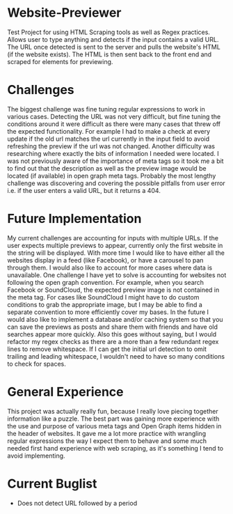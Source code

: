 # Website-Previewer
Test Project for using HTML Scraping tools as well as Regex practices.  Allows user to type anything and detects if the input contains a valid URL.  The URL once detected is sent to the server and pulls the website's HTML (if the website exists).  The HTML is then sent back to the front end and scraped for elements for previewing.

# Challenges
The biggest challenge was fine tuning regular expressions to work in various cases. Detecting the URL was not very difficult, but fine tuning the conditions around it were difficult as there were many cases that threw off the expected functionality.  For example I had to make a check at every update if the old url matches the url currently in the input field to avoid refreshing the preview if the url was not changed.  Another difficulty was researching where exactly the bits of information I needed were located.  I was not previously aware of the importance of meta tags so it took me a bit to find out that the description as well as the preview image would be located (if available) in open graph meta tags.  Probably the most lengthy challenge was discovering and covering the possible pitfalls from user error i.e. if the user enters a valid URL, but it returns a 404.

# Future Implementation
My current challenges are accounting for inputs with multiple URLs.  If the user expects multiple previews to appear, currently only the first website in the string will be displayed.  With more time I would like to have either all the websites display in a feed (like Facebook), or have a carousel to pan through them.  I would also like to account for more cases where data is unavailable.  One challenge I have yet to solve is accounting for websites not following the open graph convention.  For example, when you search Facebook or SoundCloud, the expected preview image is not contained in the meta tag.  For cases like SoundCloud I might have to do custom conditions to grab the appropriate image, but I may be able to find a separate convention to more efficiently cover my bases.  In the future I would also like to implement a database and/or caching system so that you can save the previews as posts and share them with friends and have old searches appear more quickly.  Also this goes without saying, but I would refactor my regex checks as there are a more than a few redundant regex lines to remove whitespace.  If I can get the initial url detection to omit trailing and leading whitespace, I wouldn't need to have so many conditions to check for spaces.

# General Experience
This project was actually really fun, because I really love piecing together information like a puzzle.  The best part was gaining more experience with the use and purpose of various meta tags and Open Graph items hidden in the header of websites.  It gave me a lot more practice with wrangling regular expressions the way I expect them to behave and some much needed first hand experience with web scraping, as it's something I tend to avoid implementing.

# Current Buglist
- Does not detect URL followed by a period
